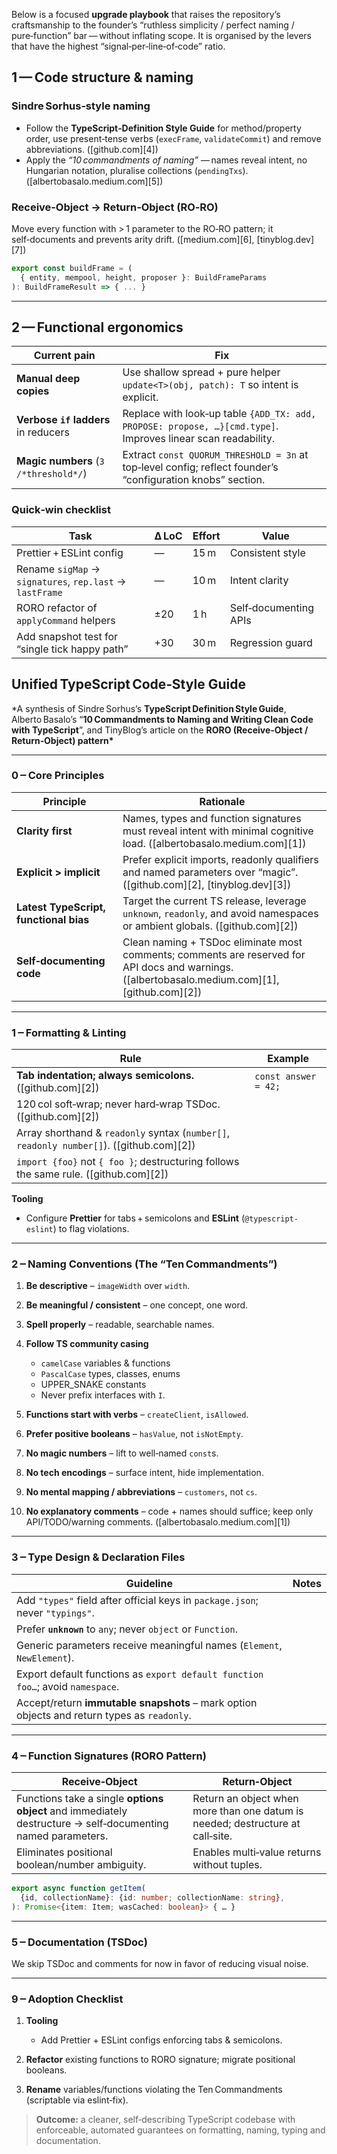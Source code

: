 Below is a focused **upgrade playbook** that raises the repository’s craftsmanship to the founder’s “ruthless simplicity / perfect naming / pure‑function” bar — without inflating scope. It is organised by the levers that have the highest “signal‑per‑line‑of‑code” ratio.

## 1 — Code structure & naming

### Sindre Sorhus‑style naming

- Follow the **TypeScript‑Definition Style Guide** for method/property order, use present‑tense verbs (`execFrame`, `validateCommit`) and remove abbreviations. ([github.com][4])
- Apply the _“10 commandments of naming”_ — names reveal intent, no Hungarian notation, pluralise collections (`pendingTxs`). ([albertobasalo.medium.com][5])

### Receive‑Object → Return‑Object (RO‑RO)

Move every function with > 1 parameter to the RO‑RO pattern; it self‑documents and prevents arity drift. ([medium.com][6], [tinyblog.dev][7])

```ts
export const buildFrame = (
  { entity, mempool, height, proposer }: BuildFrameParams
): BuildFrameResult => { ... }
```

---

## 2 — Functional ergonomics

| Current pain                          | Fix                                                                                                          |
| ------------------------------------- | ------------------------------------------------------------------------------------------------------------ |
| **Manual deep copies**                | Use shallow spread + pure helper `update<T>(obj, patch): T` so intent is explicit.                           |
| **Verbose `if` ladders** in reducers  | Replace with look‑up table `{ADD_TX: add, PROPOSE: propose, …}[cmd.type]`. Improves linear scan readability. |
| **Magic numbers** (`3 /*threshold*/`) | Extract `const QUORUM_THRESHOLD = 3n` at top‑level config; reflect founder’s “configuration knobs” section.  |

### Quick‑win checklist

| Task                                                     | Δ LoC | Effort | Value                 |
| -------------------------------------------------------- | ----- | ------ | --------------------- |
| Prettier + ESLint config                                 | —     | 15 m   | Consistent style      |
| Rename `sigMap` → `signatures`, `rep.last` → `lastFrame` | —     | 10 m   | Intent clarity        |
| RORO refactor of `applyCommand` helpers                  | ±20   | 1 h    | Self‑documenting APIs |
| Add snapshot test for “single tick happy path”           | +30   | 30 m   | Regression guard      |

## Unified TypeScript Code‑Style Guide

\*A synthesis of Sindre Sorhus’s **TypeScript Definition Style Guide**, Alberto Basalo’s “**10 Commandments to Naming and Writing Clean Code with TypeScript**”, and TinyBlog’s article on the **RORO (Receive‑Object / Return‑Object) pattern\***

---

### 0 ‒ Core Principles

| Principle                              | Rationale                                                                                                                                       |
| -------------------------------------- | ----------------------------------------------------------------------------------------------------------------------------------------------- |
| **Clarity first**                      | Names, types and function signatures must reveal intent with minimal cognitive load. ([albertobasalo.medium.com][1])                            |
| **Explicit > implicit**                | Prefer explicit imports, readonly qualifiers and named parameters over “magic”. ([github.com][2], [tinyblog.dev][3])                            |
| **Latest TypeScript, functional bias** | Target the current TS release, leverage `unknown`, `readonly`, and avoid namespaces or ambient globals. ([github.com][2])                       |
| **Self‑documenting code**              | Clean naming + TSDoc eliminate most comments; comments are reserved for API docs and warnings. ([albertobasalo.medium.com][1], [github.com][2]) |

---

### 1 ‒ Formatting & Linting

| Rule                                                                                     | Example              |
| ---------------------------------------------------------------------------------------- | -------------------- |
| **Tab indentation; always semicolons.** ([github.com][2])                                | `const answer = 42;` |
| 120 col soft‑wrap; never hard‑wrap TSDoc. ([github.com][2])                              |                      |
| Array shorthand & `readonly` syntax (`number[]`, `readonly number[]`). ([github.com][2]) |                      |
| `import {foo}` not `{ foo }`; destructuring follows the same rule. ([github.com][2])     |                      |

**Tooling**

- Configure **Prettier** for tabs + semicolons and **ESLint** (`@typescript-eslint`) to flag violations.

---

### 2 ‒ Naming Conventions (The “Ten Commandments”)

1. **Be descriptive** – `imageWidth` over `width`.
2. **Be meaningful / consistent** – one concept, one word.
3. **Spell properly** – readable, searchable names.
4. **Follow TS community casing**
   - `camelCase` variables & functions
   - `PascalCase` types, classes, enums
   - UPPER_SNAKE constants
   - Never prefix interfaces with `I`.

5. **Functions start with verbs** – `createClient`, `isAllowed`.
6. **Prefer positive booleans** – `hasValue`, not `isNotEmpty`.
7. **No magic numbers** – lift to well‑named `const`s.
8. **No tech encodings** – surface intent, hide implementation.
9. **No mental mapping / abbreviations** – `customers`, not `cs`.
10. **No explanatory comments** – code + names should suffice; keep only API/TODO/warning comments. ([albertobasalo.medium.com][1])

---

### 3 ‒ Type Design & Declaration Files

| Guideline                                                                                   | Notes |
| ------------------------------------------------------------------------------------------- | ----- |
| Add `"types"` field after official keys in `package.json`; never `"typings"`.               |       |
| Prefer **`unknown`** to `any`; never `object` or `Function`.                                |       |
| Generic parameters receive meaningful names (`Element`, `NewElement`).                      |       |
| Export default functions as `export default function foo…`; avoid `namespace`.              |       |
| Accept/return **immutable snapshots** – mark option objects and return types as `readonly`. |       |

---

### 4 ‒ Function Signatures (RORO Pattern)

| Receive‑Object                                                                                              | Return‑Object                                                                  |
| ----------------------------------------------------------------------------------------------------------- | ------------------------------------------------------------------------------ |
| Functions take a single **options object** and immediately destructure → self‑documenting named parameters. | Return an object when more than one datum is needed; destructure at call‑site. |
| Eliminates positional boolean/number ambiguity.                                                             | Enables multi‑value returns without tuples.                                    |

```ts
export async function getItem(
  {id, collectionName}: {id: number; collectionName: string},
): Promise<{item: Item; wasCached: boolean}> { … }
```

---

### 5 ‒ Documentation (TSDoc)

We skip TSDoc and comments for now in favor of reducing visual noise.

---

### 9 ‒ Adoption Checklist

1. **Tooling**
   - Add Prettier + ESLint configs enforcing tabs & semicolons.

2. **Refactor** existing functions to RORO signature; migrate positional booleans.

3. **Rename** variables/functions violating the Ten Commandments (scriptable via eslint‑fix).

> **Outcome:** a cleaner, self‑describing TypeScript codebase with enforceable, automated guarantees on formatting, naming, typing and documentation.
